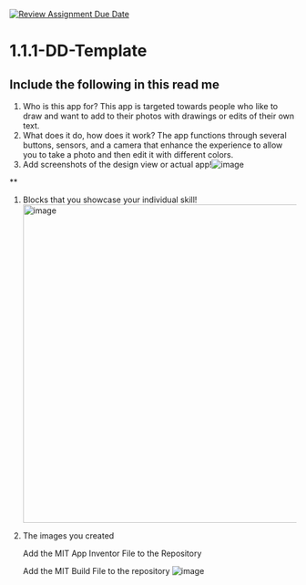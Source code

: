 [![Review Assignment Due Date](https://classroom.github.com/assets/deadline-readme-button-22041afd0340ce965d47ae6ef1cefeee28c7c493a6346c4f15d667ab976d596c.svg)](https://classroom.github.com/a/bZsi-UTd)
# 1.1.1-DD-Template

## Include the following in this read me

1. Who is this app for? This app is targeted towards people who like to draw and want to add to their photos with drawings or edits of their own text.
1. What does it do, how does it work? The app functions through several buttons, sensors, and a camera that enhance the experience to allow you to take a photo and then edit it with different colors.
1. Add screenshots of the design view or actual app!![image](https://github.com/user-attachments/assets/c70dcf9d-a83b-438a-ba60-d5d6caed3488)


**
1. Blocks that you showcase your individual skill! <img width="559" alt="image" src="https://github.com/user-attachments/assets/b54e73a8-501f-47ad-b8cf-97770e28d72c">

1. The images you created

   Add the MIT App Inventor File to the Repository

   Add the MIT Build File to the repository
   ![image](https://github.com/user-attachments/assets/be45fa0f-57c2-408c-97dc-2e61eebf5987)
